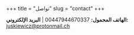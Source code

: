 +++
title = "تواصل"
slug = "contact"
+++

**الهاتف المحمول:** 00447944670337 | **البريد الإلكتروني:** juskiewicz@protonmail.ch
